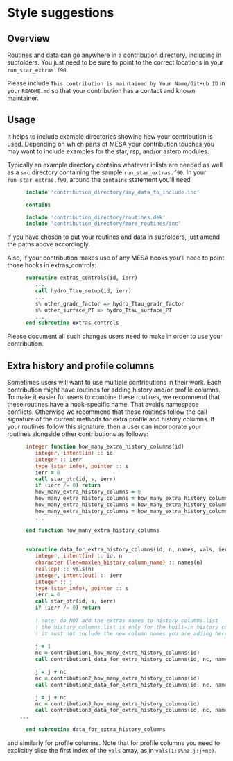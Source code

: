 # Style suggestions

## Overview

Routines and data can go anywhere in a contribution directory, including in subfolders.
You just need to be sure to point to the correct locations in your `run_star_extras.f90`.

Please include
``
This contribution is maintained by Your Name/GitHub ID
``
in your `README.md` so that your contribution has a contact and known maintainer.

## Usage

It helps to include example directories showing how your contribution is used.
Depending on which parts of MESA your contribution touches you may want to include examples for the star, rsp, and/or astero modules.

Typically an example directory contains whatever inlists are needed as well as a `src` directory containing the sample `run_star_extras.f90`.
In your `run_star_extras.f90`, around the `contains` statement you'll need

````f90
      include 'contribution_directory/any_data_to_include.inc'

      contains

      include 'contribution_directory/routines.dek'
      include 'contribution_directory/more_routines/inc'
````

If you have chosen to put your routines and data in subfolders, just amend the paths above accordingly.

Also, if your contribution makes use of any MESA hooks you'll need to point those hooks in extras_controls:

````f90
      subroutine extras_controls(id, ierr)
         ...
         call hydro_Ttau_setup(id, ierr)
         ...
         s% other_gradr_factor => hydro_Ttau_gradr_factor
         s% other_surface_PT => hydro_Ttau_surface_PT
         ...
      end subroutine extras_controls
````

Please document all such changes users need to make in order to use your contribution.

## Extra history and profile columns

Sometimes users will want to use multiple contributions in their work.
Each contribution might have routines for adding history and/or profile columns.
To make it easier for users to combine these routines, we recommend that these routines have a hook-specific name.
That avoids namespace conflicts.
Otherwise we recommend that these routines follow the call signature of the current methods for extra profile and history columns. 
If your routines follow this signature, then a user can incorporate your routines alongside other contributions as follows:

````f90
      integer function how_many_extra_history_columns(id)
         integer, intent(in) :: id
         integer :: ierr
         type (star_info), pointer :: s
         ierr = 0
         call star_ptr(id, s, ierr)
         if (ierr /= 0) return
         how_many_extra_history_columns = 0
         how_many_extra_history_columns = how_many_extra_history_columns + contribution1_how_many_extra_history_columns(id)
         how_many_extra_history_columns = how_many_extra_history_columns + contribution2_how_many_extra_history_columns(id)
         how_many_extra_history_columns = how_many_extra_history_columns + contribution3_how_many_extra_history_columns(id)
         ...

      end function how_many_extra_history_columns
      
      
      subroutine data_for_extra_history_columns(id, n, names, vals, ierr)
         integer, intent(in) :: id, n
         character (len=maxlen_history_column_name) :: names(n)
         real(dp) :: vals(n)
         integer, intent(out) :: ierr
         integer :: j
         type (star_info), pointer :: s
         ierr = 0
         call star_ptr(id, s, ierr)
         if (ierr /= 0) return
         
         ! note: do NOT add the extras names to history_columns.list
         ! the history_columns.list is only for the built-in history column options.
         ! it must not include the new column names you are adding here.
         
         j = 1
         nc = contribution1_how_many_extra_history_columns(id)
         call contribution1_data_for_extra_history_columns(id, nc, names(j:j+nc), vals(j:j+nc), ierr)

         j = j + nc
         nc = contribution2_how_many_extra_history_columns(id)
         call contribution2_data_for_extra_history_columns(id, nc, names(j:j+nc), vals(j:j+nc), ierr)

         j = j + nc
         nc = contribution3_how_many_extra_history_columns(id)
         call contribution3_data_for_extra_history_columns(id, nc, names(j:j+nc), vals(j:j+nc), ierr)
	...
	
      end subroutine data_for_extra_history_columns
````

and similarly for profile columns. Note that for profile columns you need to explicitly slice the first index of the ``vals`` array, as in ``vals(1:s%nz,j:j+nc)``.
